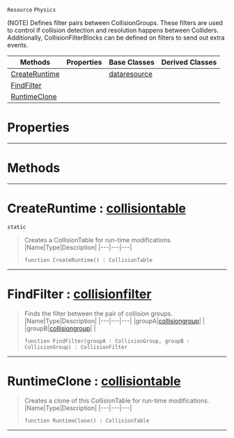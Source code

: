 `Resource` `Physics`



(NOTE) Defines filter pairs between CollisionGroups. These filters are used to control if collision detection and resolution happens between Colliders. Additionally, CollisionFilterBlocks can be defined on filters to send out extra events.

|Methods|Properties|Base Classes|Derived Classes|
|---|---|---|---|
|[ CreateRuntime](https://github.com/dragonCASTjosh/PlasmaDocs/blob/master/code_reference/class_reference/collisiontable.markdown#createruntime-plasma-engin)| |[dataresource](https://github.com/dragonCASTjosh/PlasmaDocs/blob/master/code_reference/class_reference/dataresource.markdown)| |
|[ FindFilter](https://github.com/dragonCASTjosh/PlasmaDocs/blob/master/code_reference/class_reference/collisiontable.markdown#findfilter-plasma-engine-d)| | | |
|[ RuntimeClone](https://github.com/dragonCASTjosh/PlasmaDocs/blob/master/code_reference/class_reference/collisiontable.markdown#runtimeclone-plasma-engine)| | | |


 #  Properties


---  
 #  Methods


---  
 #  CreateRuntime : [collisiontable](https://github.com/dragonCASTjosh/PlasmaDocs/blob/master/code_reference/class_reference/collisiontable.markdown)

 `static`

> Creates a CollisionTable for run-time modifications.
> |Name|Type|Description|
> |---|---|---|
> ``` lang=cpp, name=Lightning
> function CreateRuntime() : CollisionTable
> ``` 


---  
 #  FindFilter : [collisionfilter](https://github.com/dragonCASTjosh/PlasmaDocs/blob/master/code_reference/class_reference/collisionfilter.markdown)

> Finds the filter between the pair of collision groups.
> |Name|Type|Description|
> |---|---|---|
> |groupA|[collisiongroup](https://github.com/dragonCASTjosh/PlasmaDocs/blob/master/code_reference/class_reference/collisiongroup.markdown)| |
> |groupB|[collisiongroup](https://github.com/dragonCASTjosh/PlasmaDocs/blob/master/code_reference/class_reference/collisiongroup.markdown)| |
> ``` lang=cpp, name=Lightning
> function FindFilter(groupA : CollisionGroup, groupB : CollisionGroup) : CollisionFilter
> ``` 


---  
 #  RuntimeClone : [collisiontable](https://github.com/dragonCASTjosh/PlasmaDocs/blob/master/code_reference/class_reference/collisiontable.markdown)

> Creates a clone of this CollisionTable for run-time modifications.
> |Name|Type|Description|
> |---|---|---|
> ``` lang=cpp, name=Lightning
> function RuntimeClone() : CollisionTable
> ``` 


---  
 

 